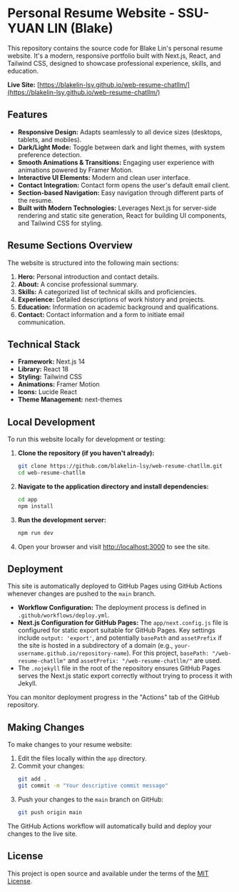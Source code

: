 # Personal Resume Website - SSU-YUAN LIN (Blake)

This repository contains the source code for Blake Lin's personal resume website. It's a modern, responsive portfolio built with Next.js, React, and Tailwind CSS, designed to showcase professional experience, skills, and education.

**Live Site:** [https://blakelin-lsy.github.io/web-resume-chatllm/](https://blakelin-lsy.github.io/web-resume-chatllm/)

## Features

-   **Responsive Design:** Adapts seamlessly to all device sizes (desktops, tablets, and mobiles).
-   **Dark/Light Mode:** Toggle between dark and light themes, with system preference detection.
-   **Smooth Animations & Transitions:** Engaging user experience with animations powered by Framer Motion.
-   **Interactive UI Elements:** Modern and clean user interface.
-   **Contact Integration:** Contact form opens the user's default email client.
-   **Section-based Navigation:** Easy navigation through different parts of the resume.
-   **Built with Modern Technologies:** Leverages Next.js for server-side rendering and static site generation, React for building UI components, and Tailwind CSS for styling.

## Resume Sections Overview

The website is structured into the following main sections:

1.  **Hero:** Personal introduction and contact details.
2.  **About:** A concise professional summary.
3.  **Skills:** A categorized list of technical skills and proficiencies.
4.  **Experience:** Detailed descriptions of work history and projects.
5.  **Education:** Information on academic background and qualifications.
6.  **Contact:** Contact information and a form to initiate email communication.

## Technical Stack

-   **Framework:** Next.js 14
-   **Library:** React 18
-   **Styling:** Tailwind CSS
-   **Animations:** Framer Motion
-   **Icons:** Lucide React
-   **Theme Management:** next-themes

## Local Development

To run this website locally for development or testing:

1.  **Clone the repository (if you haven't already):**
    ```bash
    git clone https://github.com/blakelin-lsy/web-resume-chatllm.git
    cd web-resume-chatllm
    ```

2.  **Navigate to the application directory and install dependencies:**
    ```bash
    cd app
    npm install
    ```

3.  **Run the development server:**
    ```bash
    npm run dev
    ```

4.  Open your browser and visit [http://localhost:3000](http://localhost:3000) to see the site.

## Deployment

This site is automatically deployed to GitHub Pages using GitHub Actions whenever changes are pushed to the `main` branch.

-   **Workflow Configuration:** The deployment process is defined in `.github/workflows/deploy.yml`.
-   **Next.js Configuration for GitHub Pages:**
    The `app/next.config.js` file is configured for static export suitable for GitHub Pages. Key settings include `output: 'export'`, and potentially `basePath` and `assetPrefix` if the site is hosted in a subdirectory of a domain (e.g., `your-username.github.io/repository-name`). For this project, `basePath: "/web-resume-chatllm"` and `assetPrefix: "/web-resume-chatllm/"` are used.
-   The `.nojekyll` file in the root of the repository ensures GitHub Pages serves the Next.js static export correctly without trying to process it with Jekyll.

You can monitor deployment progress in the "Actions" tab of the GitHub repository.

## Making Changes

To make changes to your resume website:

1.  Edit the files locally within the `app` directory.
2.  Commit your changes:
    ```bash
    git add .
    git commit -m "Your descriptive commit message"
    ```
3.  Push your changes to the `main` branch on GitHub:
    ```bash
    git push origin main
    ```
The GitHub Actions workflow will automatically build and deploy your changes to the live site.

## License

This project is open source and available under the terms of the [MIT License](LICENSE).
